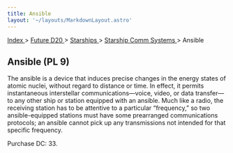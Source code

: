 ```yaml
---
title: Ansible
layout: '~/layouts/MarkdownLayout.astro'
---
```


[ Index ](/) > [ Future D20 ](/future.d20.srd) > [ Starships ](/future.d20.srd/starships) > [ Starship Comm Systems ](/future.d20.srd/starships/starship.comm) > Ansible

##  Ansible (PL 9)

The ansible is a device that induces precise changes in the energy states of
atomic nuclei, without regard to distance or time. In effect, it permits
instantaneous interstellar communications—voice, video, or data transfer—to
any other ship or station equipped with an ansible. Much like a radio, the
receiving station has to be attentive to a particular “frequency,” so two
ansible-equipped stations must have some prearranged communications protocols;
an ansible cannot pick up any transmissions not intended for that specific
frequency.

Purchase DC: 33.

